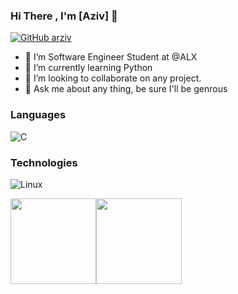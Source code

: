 ### Hi There , I'm [Aziv]  👋
[![GitHub arziv](https://img.shields.io/github/followers/arziv?label=follow&style=social)](https://github.com/arziv)

- 🔭 I’m Software Engineer Student at @ALX
- 🌱 I’m currently learning Python
- 👯 I’m looking to collaborate on any project.
- 💬 Ask me about any thing, be sure I'll be genrous

### Languages
![C](https://img.shields.io/badge/-C-000?&logo=C)
### Technologies
![Linux](https://img.shields.io/badge/-Linux-000?&logo=Linux&logoColor=FCC624)


<a href="https://github.com/arziv"><img height="137px" src="https://github-readme-stats.vercel.app/api?username=arziv&hide_title=true&hide_border=true&show_icons=true&include_all_commits=true&count_private=true" /><!-- wi*quL3fcV --><img height="137px" src="https://github-readme-stats.vercel.app/api/top-langs/?username=arziv&hide=html&hide_title=true&hide_border=true&layout=compact&langs_count=7" /></a>
